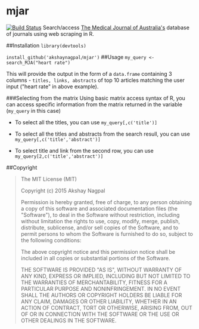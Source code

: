 
# mjar
[![Build Status](https://travis-ci.org/akshaynagpal/mjar.svg)](https://travis-ci.org/akshaynagpal/mjar)
Search/access [The Medical Journal of Australia's](https://www.mja.com.au) database of journals using web scraping in R.

##Installation
`library(devtools)`

`install_github('akshaynagpal/mjar')`
##Usage
`my_query <- search_MJA("heart rate")`

This will provide the output in the form of a `data.frame` containing 3 columns - `titles, links, abstracts` of top 10 articles matching the user input ("heart rate" in above example).

###Selecting from the matrix
Using basic matrix access syntax of R, you can access specific information from the matrix returned in the variable (`my_query` in this case)
* To select all the titles, you can use `my_query[,c('title')]`

* To select all the titles and abstracts from the search resull, you can use `my_query[,c('title','abstract')]`

* To select title and link from the second row, you can use `my_query[2,c('title','abstract')]`

##Copyright
>
>The MIT License (MIT)
>
>Copyright (c) 2015 Akshay Nagpal
>
>Permission is hereby granted, free of charge, to any person obtaining a copy
of this software and associated documentation files (the "Software"), to deal
in the Software without restriction, including without limitation the rights
to use, copy, modify, merge, publish, distribute, sublicense, and/or sell
copies of the Software, and to permit persons to whom the Software is
furnished to do so, subject to the following conditions:
>
>The above copyright notice and this permission notice shall be included in all
copies or substantial portions of the Software.
>
>THE SOFTWARE IS PROVIDED "AS IS", WITHOUT WARRANTY OF ANY KIND, EXPRESS OR
IMPLIED, INCLUDING BUT NOT LIMITED TO THE WARRANTIES OF MERCHANTABILITY,
FITNESS FOR A PARTICULAR PURPOSE AND NONINFRINGEMENT. IN NO EVENT SHALL THE
AUTHORS OR COPYRIGHT HOLDERS BE LIABLE FOR ANY CLAIM, DAMAGES OR OTHER
LIABILITY, WHETHER IN AN ACTION OF CONTRACT, TORT OR OTHERWISE, ARISING FROM,
OUT OF OR IN CONNECTION WITH THE SOFTWARE OR THE USE OR OTHER DEALINGS IN THE
SOFTWARE.
